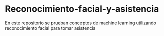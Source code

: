 # Reconocimiento-facial-y-asistencia
En este repositorio se prueban conceptos de machine learning utilizando reconocimiento facial para tomar asistencia
